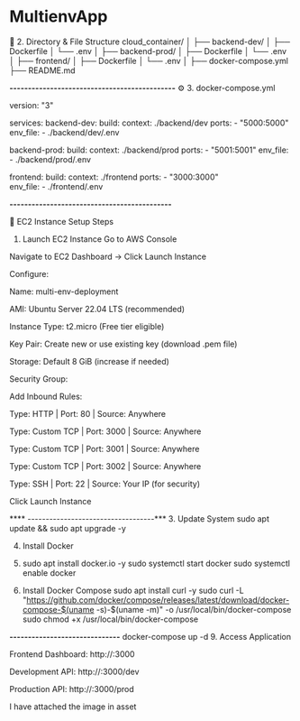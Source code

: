 # MultienvApp 

🧩 2. Directory & File Structure 
cloud_container/
│
├── backend-dev/
│   ├── Dockerfile
│   └── .env
│
├── backend-prod/
│   ├── Dockerfile
│   └── .env
│
├── frontend/
│   ├── Dockerfile
│   └── .env
│
├── docker-compose.yml
├── README.md


****---------------------------------------------****
⚙️ 3.  docker-compose.yml 

version: "3"

services:
  backend-dev:
    build:
      context: ./backend/dev 
    ports:
      - "5000:5000" 
    env_file:
      - ./backend/dev/.env 

  backend-prod:
    build:
      context: ./backend/prod 
    ports:
      - "5001:5001" 
    env_file:
      - ./backend/prod/.env 

  frontend: 
    build:
      context: ./frontend 
    ports: 
      - "3000:3000"  
    env_file:
      - ./frontend/.env  

  ****--------------------------------------------****

🔧 EC2 Instance Setup Steps
1. Launch EC2 Instance
Go to AWS Console

Navigate to EC2 Dashboard → Click Launch Instance

Configure:

Name: multi-env-deployment

AMI: Ubuntu Server 22.04 LTS (recommended)

Instance Type: t2.micro (Free tier eligible)

Key Pair: Create new or use existing key (download .pem file)

Storage: Default 8 GiB (increase if needed)

Security Group:

Add Inbound Rules:

Type: HTTP | Port: 80 | Source: Anywhere

Type: Custom TCP | Port: 3000 | Source: Anywhere

Type: Custom TCP | Port: 3001 | Source: Anywhere

Type: Custom TCP | Port: 3002 | Source: Anywhere

Type: SSH | Port: 22 | Source: Your IP (for security)

Click Launch Instance 

**** -----------------------------------***
3. Update System 
sudo apt update && sudo apt upgrade -y

4. Install Docker
5. sudo apt install docker.io -y
sudo systemctl start docker
sudo systemctl enable docker

 5. Install Docker Compose
    sudo apt install curl -y
sudo curl -L "https://github.com/docker/compose/releases/latest/download/docker-compose-$(uname -s)-$(uname -m)" -o /usr/local/bin/docker-compose
sudo chmod +x /usr/local/bin/docker-compose

****------------------------------****
 docker-compose up -d 
 9. Access Application

Frontend Dashboard: http://<public-ip>:3000

Development API: http://<public-ip>:3000/dev

Production API: http://<public-ip>:3000/prod 

I have attached the image in asset




